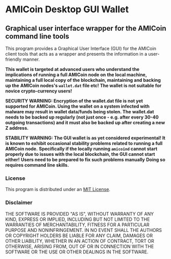 # AMICoin Desktop GUI Wallet

## Graphical user interface wrapper for the AMICoin command line tools

This program provides a Graphical User Interface (GUI) for the AMICoin client tools that acts as a wrapper and 
presents the information in a user-friendly manner.


**This wallet is targeted at advanced users who understand the implications of running a full AMICoin node on**
**the local machine, maintaining a full local copy of the blockchain, maintaining and backing up the**
**AMICoin nodes's `wallet.dat` file etc! The wallet is not suitable for novice crypto-currency users!**

**SECURITY WARNING: Encryption of the wallet.dat file is not yet supported for AMICoin. Using the wallet** 
**on a system infected with malware may result in wallet data/funds being stolen. The**
**wallet.dat needs to be backed up regularly (not just once - e.g. after every 30-40**
**outgoing transactions) and it must also be backed up after creating a new Z address.**

**STABILITY WARNING: The GUI wallet is as yet considered experimental! It is known to exhibit occasional stability problems related to running a full AMICoin node.**
**Specifically if the locally running `amicoind` cannot start properly due to issues with the local blockchain, the GUI cannot start either!**
**Users need to be prepared to fix such problems manually**
**Doing so requires command line skills.**


### License
This program is distributed under an [MIT License](https://github.com/amicoin/amicoin-desktop-wallet/blob/master/LICENSE).

### Disclaimer

THE SOFTWARE IS PROVIDED "AS IS", WITHOUT WARRANTY OF ANY KIND, EXPRESS OR
IMPLIED, INCLUDING BUT NOT LIMITED TO THE WARRANTIES OF MERCHANTABILITY,
FITNESS FOR A PARTICULAR PURPOSE AND NONINFRINGEMENT. IN NO EVENT SHALL THE
AUTHORS OR COPYRIGHT HOLDERS BE LIABLE FOR ANY CLAIM, DAMAGES OR OTHER
LIABILITY, WHETHER IN AN ACTION OF CONTRACT, TORT OR OTHERWISE, ARISING FROM,
OUT OF OR IN CONNECTION WITH THE SOFTWARE OR THE USE OR OTHER DEALINGS IN THE
SOFTWARE.

